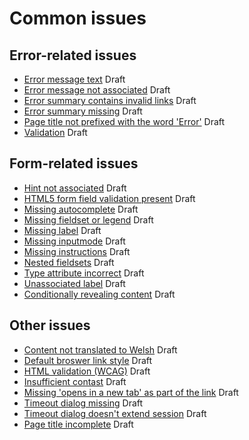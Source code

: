 # Common issues

## Error-related issues
- [Error message text](https://github.com/hmrc/accessibility/blob/master/docs/common-issues/error-message.md) Draft
- [Error message not associated](https://github.com/hmrc/accessibility/blob/master/docs/common-issues/error-not-associated.md) Draft
- [Error summary contains invalid links](https://github.com/hmrc/accessibility/blob/master/docs/common-issues/error-summary-links.md) Draft
- [Error summary missing](https://github.com/hmrc/accessibility/blob/master/docs/common-issues/error-summary-missing.md) Draft
- [Page title not prefixed with the word 'Error'](https://github.com/hmrc/accessibility/blob/master/docs/common-issues/error-page-title.md) Draft
- [Validation](https://github.com/hmrc/accessibility/blob/master/docs/common-issues/validation.md) Draft

## Form-related issues
- [Hint not associated](https://github.com/hmrc/accessibility/blob/master/docs/common-issues/hint-not-associated.md) Draft
- [HTML5 form field validation present](https://github.com/hmrc/accessibility/blob/master/docs/common-issues/html5-validation-present.md) Draft
- [Missing autocomplete](https://github.com/hmrc/accessibility/blob/master/docs/common-issues/missing-autocomplete.md) Draft
- [Missing fieldset or legend](https://github.com/hmrc/accessibility/blob/master/docs/common-issues/missing-fieldset-or-legend.md) Draft
- [Missing label](https://github.com/hmrc/accessibility/blob/master/docs/common-issues/missing-label.md) Draft
- [Missing inputmode](https://github.com/hmrc/accessibility/blob/master/docs/common-issues/missing-inputmode.md) Draft
- [Missing instructions](https://github.com/hmrc/accessibility/blob/master/docs/common-issues/missing-instructions.md) Draft
- [Nested fieldsets](https://github.com/hmrc/accessibility/blob/master/docs/common-issues/nested-fieldsets.md) Draft
- [Type attribute incorrect](https://github.com/hmrc/accessibility/blob/master/docs/common-issues/type-attribute-incorrect.md) Draft
- [Unassociated label](https://github.com/hmrc/accessibility/blob/master/docs/common-issues/unassociated-label.md) Draft
- [Conditionally revealing content](https://github.com/hmrc/accessibility/blob/master/docs/common-issues/conditionally-revealing-content.md) Draft

## Other issues
- [Content not translated to Welsh](https://github.com/hmrc/accessibility/blob/master/docs/common-issues/welsh-translations.md) Draft
- [Default broswer link style](https://github.com/hmrc/accessibility/blob/master/docs/common-issues/default-browser-link-style.md) Draft
- [HTML validation (WCAG)](https://github.com/hmrc/accessibility/blob/master/docs/common-issues/html-validation-wcag.md) Draft
- [Insufficient contast](https://github.com/hmrc/accessibility/blob/master/docs/common-issues/insufficient-contrast.md) Draft
- [Missing 'opens in a new tab' as part of the link](https://github.com/hmrc/accessibility/blob/master/docs/common-issues/open-in-new-window-links.md) Draft
- [Timeout dialog missing](https://github.com/hmrc/accessibility/blob/master/docs/common-issues/timeout-dialog.md) Draft
- [Timeout dialog doesn't extend session](https://github.com/hmrc/accessibility/blob/master/docs/common-issues/timeout-dialog-cannot-extend-session.md) Draft
- [Page title incomplete](https://github.com/hmrc/accessibility/blob/master/docs/common-issues/page-title-incomplete.md) Draft
